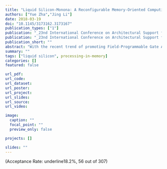 ```yaml
---
title: "Liquid Silicon-Monona: A Reconfigurable Memory-Oriented Computing Fabric with Scalable Multi-Context Support"
authors: ["Yue Zha","Jing Li"]
date: 2018-03-19
doi: "10.1145/3173162.3173167"
publication_types: ["1"]
publication: "_23nd International Conference on Architectural Support for Programming Languages and Operating Systems_"
publication: "_23nd International Conference on Architectural Support for Programming Languages and Operating Systems, ser. **ASPLOS** '18_"
publication_short: ""
abstract: "With the recent trend of promoting Field-Programmable Gate Arrays (FPGAs) to first-class citizens in accelerating compute-intensive applications in networking, cloud services and artificial intelligence, FPGAs face two major challenges in sustaining competitive advantages in performance and energy efficiency for diverse cloud workloads: 1) limited configuration capability for supporting light-weight computations/on-chip data storage to accelerate emerging search-/data-intensive applications. 2) lack of architectural support to hide reconfiguration overhead for assisting virtualization in a cloud computing environment. In this paper, we propose a reconfigurable memory-oriented computing fabric, namely Liquid Silicon-Monona (L-Si), enabled by emerging nonvolatile memory technology i.e. RRAM, to address these two challenges. Specifically, L-Si addresses the first challenge by virtue of a new architecture comprising a 2D array of physically identical but functionally-configurable building blocks. It, for the first time, extends the configuration capabilities of existing FPGAs from computation to the whole spectrum ranging from computation to data storage. It allows users to better customize hardware by flexibly partitioning hardware resources between computation and memory, greatly benefiting emerging search- and data-intensive applications. To address the second challenge, L-Si provides scalable multi-context architectural support to minimize reconfiguration overhead for assisting virtualization. In addition, we provide compiler support to facilitate the programming of applications written in high-level programming languages (e.g. OpenCL) and frameworks (e.g. TensorFlow, MapReduce) while fully exploiting the unique architectural capability of L-Si. Our evaluation results show L-Si achieves 99.6% area reduction, 1.43× throughput improvement and 94.0% power reduction on search-intensive benchmarks, as compared with the FPGA baseline. For neural network benchmarks, on average, L-Si achieves 52.3× speedup, 113.9× energy reduction and 81% area reduction over the FPGA baseline. In addition, the multi-context architecture of L-Si reduces the context switching time to - 10ns, compared with an off-the-shelf FPGA (∼100ms), greatly facilitating virtualization."
summary: ""
tags: ["liquid silicon", processing-in-memory]
categories: []
featured: false

url_pdf:
url_code:
url_dataset:
url_poster:
url_project:
url_slides:
url_source:
url_video:

image:
  caption: ""
  focal_point: ""
  preview_only: false

projects: []

slides: ""
---
```


(Acceptance Rate: underline18.2%, 56 out of 307)
